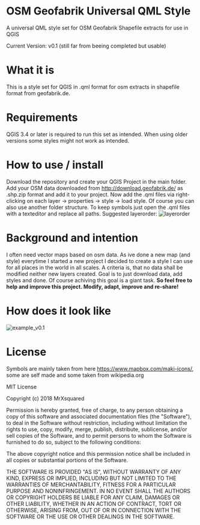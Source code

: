 # OSM Geofabrik Universal QML Style
A universal QML style set for OSM Geofabrik Shapefile extracts for use in QGIS

Current Version: v0.1 (still far from beeing completed but usable)

# What it is
This is a style set for QGIS in .qml format for osm extracts in shapefile format from geofabrik.de.

# Requirements
QGIS 3.4 or later is required to run this set as intended. When using older versions some styles might not work as intended.

# How to use / install
Download the repository and create your QGIS Project in the main folder. 
Add your OSM data downloaded from http://download.geofabrik.de/ as .shp.zip format and add it to your project.
Now add the .qml files via right-clicking on each layer -> properties -> style -> load style.
Of course you can also use another folder structure. To keep symbols just open the .qml files with a texteditor and replace all paths.
Suggested layerorder:
![layerorder](https://github.com/MrXsquared/OSM-Geofabrik_Universal-QML-Style/blob/master/examples/layerorder.jpg)

# Background and intention
I often need vector maps based on osm data. As ive done a new map (and style) everytime I started a new project I decided to create a style I can use for all places in the world in all scales. A criteria is, that no data shall be modified neither new layers created. Goal is to just download data, add styles and done.
Of course achiving this goal is a giant task.
**So feel free to help and improve this project. Modify, adapt, improve and re-share!**

# How does it look like
![example_v0.1](https://github.com/MrXsquared/OSM-Geofabrik_Universal-QML-Style/blob/master/examples/v0.1.jpg)

# License
Symbols are mainly taken from here https://www.mapbox.com/maki-icons/, some are self made and some taken from wikipedia.org

MIT License

Copyright (c) 2018 MrXsquared

Permission is hereby granted, free of charge, to any person obtaining a copy
of this software and associated documentation files (the "Software"), to deal
in the Software without restriction, including without limitation the rights
to use, copy, modify, merge, publish, distribute, sublicense, and/or sell
copies of the Software, and to permit persons to whom the Software is
furnished to do so, subject to the following conditions:

The above copyright notice and this permission notice shall be included in all
copies or substantial portions of the Software.

THE SOFTWARE IS PROVIDED "AS IS", WITHOUT WARRANTY OF ANY KIND, EXPRESS OR
IMPLIED, INCLUDING BUT NOT LIMITED TO THE WARRANTIES OF MERCHANTABILITY,
FITNESS FOR A PARTICULAR PURPOSE AND NONINFRINGEMENT. IN NO EVENT SHALL THE
AUTHORS OR COPYRIGHT HOLDERS BE LIABLE FOR ANY CLAIM, DAMAGES OR OTHER
LIABILITY, WHETHER IN AN ACTION OF CONTRACT, TORT OR OTHERWISE, ARISING FROM,
OUT OF OR IN CONNECTION WITH THE SOFTWARE OR THE USE OR OTHER DEALINGS IN THE
SOFTWARE.
